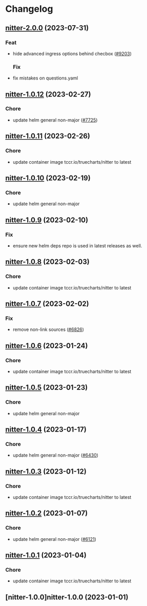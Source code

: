 # Changelog







## [nitter-2.0.0](https://github.com/truecharts/charts/compare/nitter-1.0.12...nitter-2.0.0) (2023-07-31)

### Feat

- hide advanced ingress options behind checbox ([#9203](https://github.com/truecharts/charts/issues/9203))
  
  ### Fix

- fix mistakes on questions.yaml
  
  


## [nitter-1.0.12](https://github.com/truecharts/charts/compare/nitter-1.0.11...nitter-1.0.12) (2023-02-27)

### Chore

- update helm general non-major ([#7725](https://github.com/truecharts/charts/issues/7725))
  
  


## [nitter-1.0.11](https://github.com/truecharts/charts/compare/nitter-1.0.10...nitter-1.0.11) (2023-02-26)

### Chore

- update container image tccr.io/truecharts/nitter to latest
  
  


## [nitter-1.0.10](https://github.com/truecharts/charts/compare/nitter-1.0.9...nitter-1.0.10) (2023-02-19)

### Chore

- update helm general non-major
  
  


## [nitter-1.0.9](https://github.com/truecharts/charts/compare/nitter-1.0.8...nitter-1.0.9) (2023-02-10)

### Fix

- ensure new helm deps repo is used in latest releases as well.
  
  


## [nitter-1.0.8](https://github.com/truecharts/charts/compare/nitter-1.0.7...nitter-1.0.8) (2023-02-03)

### Chore

- update container image tccr.io/truecharts/nitter to latest
  
  


## [nitter-1.0.7](https://github.com/truecharts/charts/compare/nitter-1.0.6...nitter-1.0.7) (2023-02-02)

### Fix

- remove non-link sources ([#6826](https://github.com/truecharts/charts/issues/6826))
  
  


## [nitter-1.0.6](https://github.com/truecharts/charts/compare/nitter-1.0.5...nitter-1.0.6) (2023-01-24)

### Chore

- update container image tccr.io/truecharts/nitter to latest
  
  


## [nitter-1.0.5](https://github.com/truecharts/charts/compare/nitter-1.0.4...nitter-1.0.5) (2023-01-23)

### Chore

- update helm general non-major
  
  


## [nitter-1.0.4](https://github.com/truecharts/charts/compare/nitter-1.0.3...nitter-1.0.4) (2023-01-17)

### Chore

- update helm general non-major ([#6430](https://github.com/truecharts/charts/issues/6430))
  
  


## [nitter-1.0.3](https://github.com/truecharts/charts/compare/nitter-1.0.2...nitter-1.0.3) (2023-01-12)

### Chore

- update container image tccr.io/truecharts/nitter to latest
  
  


## [nitter-1.0.2](https://github.com/truecharts/charts/compare/nitter-1.0.1...nitter-1.0.2) (2023-01-07)

### Chore

- update helm general non-major ([#6121](https://github.com/truecharts/charts/issues/6121))
  
  


## [nitter-1.0.1](https://github.com/truecharts/charts/compare/nitter-1.0.0...nitter-1.0.1) (2023-01-04)

### Chore

- update container image tccr.io/truecharts/nitter to latest
  
  


## [nitter-1.0.0]nitter-1.0.0 (2023-01-01)

